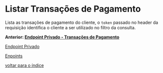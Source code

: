 # Listar Transações de Pagamento

Lista as transações de pagamento do cliente, o `token` passado no header da
requisição identifica o cliente a ser utilizado no filtro da consulta.

**Anterior: [Endpoint Privado - Transações de Pagamento](/docs/endpoints/README.md#transações-de-pagamento)**

[Endpoint Privado](/docs/endpoints/README.md#endpoint-privado)

[Enpoints](/docs/endpoints/README.md)

[voltar para o índice](/README.md#endpoints)
